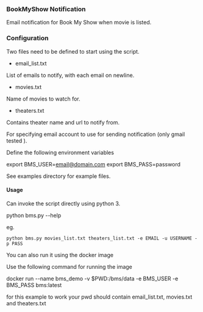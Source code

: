 ### BookMyShow Notification

Email notification for Book My Show when movie is listed.


### Configuration

Two files need to be defined to start using the script.

- email\_list.txt

List of emails to notify, with each email on newline.

- movies.txt

Name of movies to watch for.

- theaters.txt

Contains theater name and url to notify from.

For specifying email account to use for sending notification
 (only gmail tested ).


Define the following environment variables

export BMS\_USER=email@domain.com
export BMS\_PASS=password

See examples directory for example files.

#### Usage

Can invoke the script directly using python 3.

python bms.py --help

eg.

`python bms.py movies_list.txt theaters_list.txt -e EMAIL -u USERNAME -p PASS`

You can also run it using the docker image

Use the following command for running the image

docker run --name bms\_demo -v $PWD:/bms/data -e BMS\_USER -e BMS\_PASS bms:latest

for this example to work your pwd should contain email\_list.txt, movies.txt and theaters.txt
